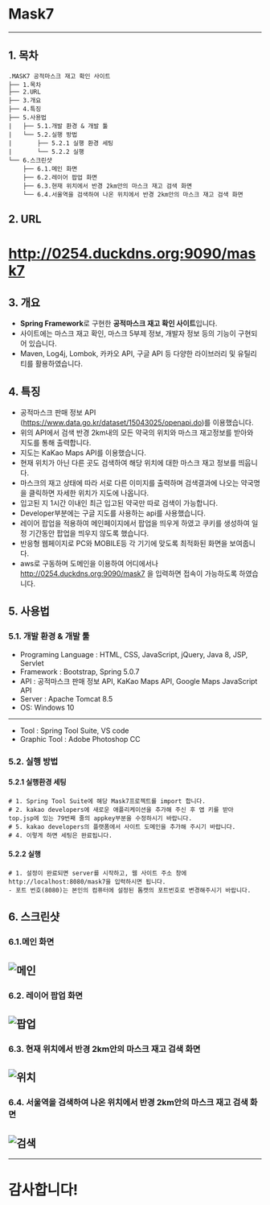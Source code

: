 # Mask7
-----------------
## 1. 목차
```
.MASK7 공적마스크 재고 확인 사이트
├── 1.목차
├── 2.URL
├── 3.개요
├── 4.특징
├── 5.사용법
|   ├── 5.1.개발 환경 & 개발 툴
|   └── 5.2.실행 방법
|       ├── 5.2.1 실행 환경 세팅
|       └── 5.2.2 실행
└── 6.스크린샷
    ├── 6.1.메인 화면
    ├── 6.2.레이어 팝업 화면
    ├── 6.3.현재 위치에서 반경 2km안의 마스크 재고 검색 화면
    └── 6.4.서울역을 검색하여 나온 위치에서 반경 2km안의 마스크 재고 검색 화면
```

## 2. URL 
# http://0254.duckdns.org:9090/mask7



## 3. 개요
 - **Spring Framework**로 구현한 **공적마스크 재고 확인 사이트**입니다. 
 - 사이트에는 마스크 재고 확인, 마스크 5부제 정보, 개발자 정보 등의 기능이 구현되어 있습니다.
 - Maven, Log4j, Lombok, 카카오 API, 구글 API 등 다양한 라이브러리 및 유틸리티를 활용하였습니다. 
 
 
 
## 4. 특징
- 공적마스크 판매 정보 API (https://www.data.go.kr/dataset/15043025/openapi.do)를 이용했습니다.
- 위의 API에서 검색 반경 2km내의 모든 약국의 위치와 마스크 재고정보를 받아와 지도를 통해 출력합니다.
- 지도는 KaKao Maps API를 이용했습니다.
- 현재 위치가 아닌 다른 곳도 검색하여 해당 위치에 대한 마스크 재고 정보를 띄웁니다.
- 마스크의 재고 상태에 따라 서로 다른 이미지를 출력하며 검색결과에 나오는 약국명을 클릭하면 자세한 위치가 지도에 나옵니다.
- 입고된 지 1시간 이내인 최근 입고된 약국만 따로 검색이 가능합니다.
- Developer부분에는 구글 지도를 사용하는 api를 사용했습니다.
- 레이어 팝업을 적용하여 메인페이지에서 팝업을 띄우게 하였고 쿠키를 생성하여 일정 기간동안 팝업을 띄우지 않도록 했습니다.
- 반응형 웹페이지로 PC와 MOBILE등 각 기기에 맞도록 최적화된 화면을 보여줍니다.
- aws로 구동하며 도메인을 이용하여 어디에서나 http://0254.duckdns.org:9090/mask7 을 입력하면 접속이 가능하도록 하였습니다.



## 5. 사용법
### 5.1. 개발 환경 & 개발 툴
- Programing Language : HTML, CSS, JavaScript, jQuery, Java 8, JSP, Servlet
- Framework : Bootstrap, Spring 5.0.7
- API : 공적마스크 판매 정보 API, KaKao Maps API, Google Maps JavaScript API
- Server : Apache Tomcat 8.5
- OS: Windows 10 
-----------------------------------------------------------------------------
- Tool : Spring Tool Suite, VS code
- Graphic Tool : Adobe Photoshop CC


### 5.2. 실행 방법
#### 5.2.1 실행환경 세팅
```
# 1. Spring Tool Suite에 해당 Mask7프로젝트를 import 합니다.
# 2. kakao developers에 새로운 애플리케이션을 추가해 주신 후 앱 키를 받아 top.jsp에 있는 79번째 줄의 appkey부분을 수정하시기 바랍니다.
# 5. kakao developers의 플랫폼에서 사이트 도메인을 추가해 주시기 바랍니다.
# 4. 이렇게 하면 세팅은 완료됩니다.
```
#### 5.2.2 실행
```
# 1. 설정이 완료되면 server를 시작하고, 웹 사이트 주소 창에 http://localhost:8080/mask7을 입력하시면 됩니다. 
- 포트 번호(8080)는 본인의 컴퓨터에 설정된 톰캣의 포트번호로 변경해주시기 바랍니다. 
```


## 6. 스크린샷

### 6.1.메인 화면
 ![메인](./screenshot/mask2.png)
 -------------

### 6.2. 레이어 팝업 화면
 ![팝업](./screenshot/mask1.png)
 -------------
 
 ### 6.3. 현재 위치에서 반경 2km안의 마스크 재고 검색 화면
 ![위치](./screenshot/mask3.png)
 -------------
  
 ### 6.4. 서울역을 검색하여 나온 위치에서 반경 2km안의 마스크 재고 검색 화면
 ![검색](./screenshot/mask5.png)
 -------------


-----------------------------------------------------------------------------
# 감사합니다!

